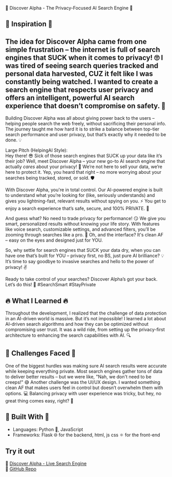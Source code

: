 🌟 Discover Alpha - The Privacy-Focused AI Search Engine 🌟

## 🌟 Inspiration 🌟
The idea for Discover Alpha came from one simple frustration – the internet is full of search engines that SUCK when it comes to privacy! 🙄 I was tired of seeing search queries tracked and personal data harvested, CUZ it felt like I was constantly being watched. I wanted to create a search engine that respects user privacy and offers an intelligent, powerful AI search experience that doesn’t compromise on safety. 🚀
--

Building Discover Alpha was all about giving power back to the users – helping people search the web freely, without sacrificing their personal info. The journey taught me how hard it is to strike a balance between top-tier search performance and user privacy, but that’s exactly why it needed to be done. 💡

Large Pitch (HelpingAI Style):  
Hey there! 😎 Sick of those search engines that SUCK up your data like it’s their job? Well, meet Discover Alpha – your new go-to AI search engine that actually *cares* about your privacy! 💪 We’re not here to sell your data, we’re here to protect it. Yep, you heard that right – no more worrying about your searches being tracked, stored, or sold. 🛡

With Discover Alpha, you're in total control. Our AI-powered engine is built to understand what you’re looking for (like, seriously understands) and gives you lightning-fast, relevant results without spying on you. ⚡️ You get to enjoy a search experience that’s safe, secure, and 100% PRIVATE. 💯

And guess what? No need to trade privacy for performance! 😏 We give you smart, personalized results without knowing your life story. With features like voice search, customizable settings, and advanced filters, you’ll be zooming through searches like a pro. 🚀 Oh, and the interface? It's clean AF – easy on the eyes and designed just for YOU. 

So, why settle for search engines that SUCK your data dry, when you can have one that’s built for YOU – privacy first, no BS, just pure AI brilliance? 💡 It’s time to say goodbye to invasive searches and hello to the power of privacy! ✌️

Ready to take control of your searches? Discover Alpha’s got your back. Let’s do this! 👊 #SearchSmart #StayPrivate

## 🔥 What I Learned 🔥
Throughout the development, I realized that the challenge of data protection in an AI-driven world is massive. But it’s not impossible! I learned a lot about AI-driven search algorithms and how they can be optimized without compromising user trust. It was a wild ride, from setting up the privacy-first architecture to enhancing the search capabilities with AI. 🔍

## 🚧 Challenges Faced 🚧
One of the biggest hurdles was making sure AI search results were accurate while keeping everything private. Most search engines gather tons of data to deliver better results – but we were like, "Nah, we don't need to be creeps!" 😅 Another challenge was the UI/UX design. I wanted something clean AF that makes users feel in control but doesn’t overwhelm them with options. 💻 Balancing privacy with user experience was tricky, but hey, no great thing comes easy, right? 💪

## 🚀 Built With 🚀
- Languages: Python 🐍, JavaScript
- Frameworks: Flask 🌐 for the backend, html, js css ⚛️ for the front-end

## Try it out
🔗 [Discover Alpha - Live Search Engine](#)  
🔗 [GitHub Repo](https://github.com/AnonymousCoderArtist/Alpha-AI-Search-Engine-)
